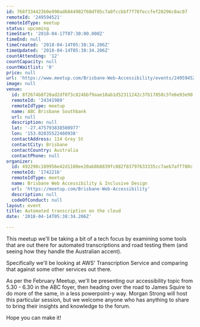 ```yaml
---
id: 768f334423b0e990ad6844902f60df05c7a0fccbbf7f78feccfef20296c0ac07
remoteId: '249594521'
remoteIdType: meetup
status: upcoming
timeStart: '2018-04-17T07:30:00.000Z'
timeEnd: null
timeCreated: '2018-04-14T05:38:34.206Z'
timeUpdated: '2018-04-14T05:38:34.206Z'
countAttending: '12'
countCapacity: null
countWaitlist: '0'
price: null
url: 'https://www.meetup.com/Brisbane-Web-Accessibility/events/249594521/'
image: null
venue:
  id: 8f2674b8f20ad2df0f3c824bbf9aae18ab1d52311242c37b17858c3fe6e93e90
  remoteId: '24341989'
  remoteIdType: meetup
  name: ABC Brisbane Southbank
  url: null
  description: null
  lat: '-27.475793838500977'
  lon: '153.02035522460938'
  contactAddress: 114 Grey St
  contactCity: Brisbane
  contactCountry: Australia
  contactPhone: null
organizer:
  id: 492298c189956e42d1100ee20ab0b8839fc882f83797633335cc7aeb7aff780c
  remoteId: '1742216'
  remoteIdType: meetup
  name: Brisbane Web Accessibility & Inclusive Design
  url: 'https://meetup.com/Brisbane-Web-Accessibility'
  description: null
  codeOfConduct: null
layout: event
title: Automated transcription on the cloud
date: '2018-04-14T05:38:34.206Z'

---
```

<p>This meetup we'll be taking a bit of a tech focus by examining some tools that are out there for automated transcriptions and road testing them (and seeing how they handle the Australian accent).</p> <p>Specifically we'll be looking at AWS' Transcription Service and comparing that against some other services out there.</p> <p>As per the February Meetup, we'll be presenting our accessibility topic from 5.30 - 6.30 in the ABC foyer, then heading over the road to James Squire to do more of the same, in a less powerpoint-y way. Morgan Strong will host this particular session, but we welcome anyone who has anything to share to bring their insights and knowledge to the forum.</p> <p>Hope you can make it!</p>
